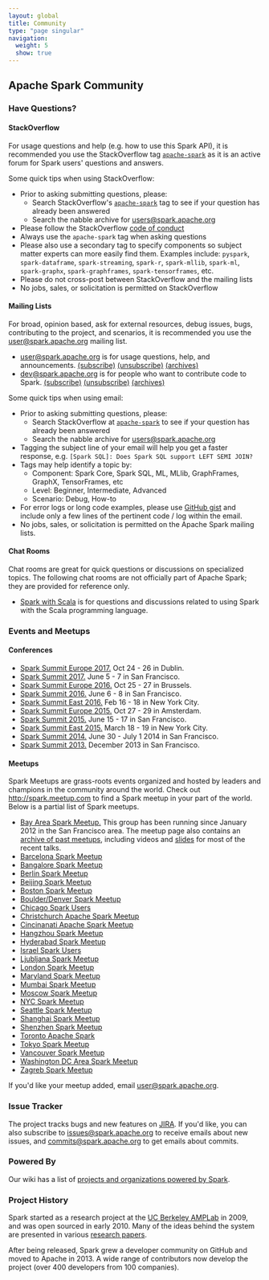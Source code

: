 ```yaml
---
layout: global
title: Community
type: "page singular"
navigation:
  weight: 5
  show: true
---
```


<h2>Apache Spark Community</h2>

<a name="have-questions"></a>
<h3>Have Questions?</h3>

<h4>StackOverflow</h4>

For usage questions and help (e.g. how to use this Spark API), it is recommended you use the 
StackOverflow tag <a href="https://stackoverflow.com/questions/tagged/apache-spark">`apache-spark`</a> 
as it is an active forum for Spark users' questions and answers.

Some quick tips when using StackOverflow:

- Prior to asking submitting questions, please:
  - Search StackOverflow's 
  <a href="https://stackoverflow.com/questions/tagged/apache-spark">`apache-spark`</a> tag to see if 
  your question has already been answered
  - Search the nabble archive for
  <a href="http://apache-spark-user-list.1001560.n3.nabble.com/">users@spark.apache.org</a> 
- Please follow the StackOverflow <a href="https://stackoverflow.com/help/how-to-ask">code of conduct</a>  
- Always use the `apache-spark` tag when asking questions
- Please also use a secondary tag to specify components so subject matter experts can more easily find them.
 Examples include: `pyspark`, `spark-dataframe`, `spark-streaming`, `spark-r`, `spark-mllib`, 
  `spark-ml`, `spark-graphx`, `spark-graphframes`, `spark-tensorframes`, etc. 
- Please do not cross-post between StackOverflow and the mailing lists
- No jobs, sales, or solicitation is permitted on StackOverflow

<a name="mailing-lists"></a>
<h4>Mailing Lists</h4>

For broad, opinion based, ask for external resources, debug issues, bugs, contributing to the 
project, and scenarios, it is recommended you use the user@spark.apache.org mailing list.

<ul>
  <li>
    <a href="http://apache-spark-user-list.1001560.n3.nabble.com">user@spark.apache.org</a> is for usage questions, help, and announcements.
    <a href="mailto:user-subscribe@spark.apache.org?subject=(send%20this%20email%20to%20subscribe)">(subscribe)</a>
    <a href="mailto:user-unsubscribe@spark.apache.org?subject=(send%20this%20email%20to%20unsubscribe)">(unsubscribe)</a>
    <a href="http://apache-spark-user-list.1001560.n3.nabble.com">(archives)</a>
  </li>
  <li>
    <a href="http://apache-spark-developers-list.1001551.n3.nabble.com">dev@spark.apache.org</a> is for people who want to contribute code to Spark.
    <a href="mailto:dev-subscribe@spark.apache.org?subject=(send%20this%20email%20to%20subscribe)">(subscribe)</a>
    <a href="mailto:dev-unsubscribe@spark.apache.org?subject=(send%20this%20email%20to%20unsubscribe)">(unsubscribe)</a>
    <a href="http://apache-spark-developers-list.1001551.n3.nabble.com">(archives)</a>
  </li>
</ul>

Some quick tips when using email:

- Prior to asking submitting questions, please:
  - Search StackOverflow at <a href="https://stackoverflow.com/questions/tagged/apache-spark">`apache-spark`</a> 
  to see if your question has already been answered
  - Search the nabble archive for
  <a href="http://apache-spark-user-list.1001560.n3.nabble.com/">users@spark.apache.org</a> 
- Tagging the subject line of your email will help you get a faster response, e.g. 
`[Spark SQL]: Does Spark SQL support LEFT SEMI JOIN?`
- Tags may help identify a topic by:
  - Component: Spark Core, Spark SQL, ML, MLlib, GraphFrames, GraphX, TensorFrames, etc
  - Level: Beginner, Intermediate, Advanced
  - Scenario: Debug, How-to
- For error logs or long code examples, please use <a href="https://gist.github.com/">GitHub gist</a> 
and include only a few lines of the pertinent code / log within the email.
- No jobs, sales, or solicitation is permitted on the Apache Spark mailing lists.

<a name="chat"></a>
<h4>Chat Rooms</h4>

Chat rooms are great for quick questions or discussions on specialized topics. The following chat rooms are not officially part of Apache Spark; they are provided for reference only.
<ul>
  <li>
    <a href="https://gitter.im/spark-scala/Lobby">Spark with Scala</a> is for questions and discussions related to using Spark with the Scala programming language.
  </li>
</ul>

<a name="events"></a>
<h3>Events and Meetups</h3>

<h4>Conferences</h4>
<ul>
  <li>
    <a href="https://spark-summit.org/eu-2017/">Spark Summit Europe 2017.</a> Oct 24 - 26 in Dublin.
  </li>
  <li>
    <a href="https://spark-summit.org/2017/">Spark Summit 2017.</a> June 5 - 7 in San Francisco.
  </li>
  <li>
    <a href="https://spark-summit.org/eu-2016/">Spark Summit Europe 2016.</a> Oct 25 - 27 in Brussels.
  </li>
  <li>
    <a href="https://spark-summit.org/2016/">Spark Summit 2016.</a> June 6 - 8 in San Francisco.
  </li>
  <li>
    <a href="https://spark-summit.org/east-2016/">Spark Summit East 2016.</a> Feb 16 - 18 in New York City.
  </li>
  <li>
    <a href="https://spark-summit.org/eu-2015/">Spark Summit Europe 2015.</a> Oct 27 - 29 in Amsterdam.
  </li>
  <li>
    <a href="https://spark-summit.org/2015">Spark Summit 2015.</a> June 15 - 17 in San Francisco.
  </li>
  <li>
    <a href="https://spark-summit.org/east-2015/">Spark Summit East 2015.</a> March 18 - 19 in New York City.
  </li>
  <li>
    <a href="https://spark-summit.org/2014">Spark Summit 2014.</a> June 30 - July 1 2014 in San Francisco.
  </li>
  <li>
    <a href="https://spark-summit.org/2013">Spark Summit 2013.</a> December 2013 in San Francisco.
  </li>
</ul>

<h4>Meetups</h4>
Spark Meetups are grass-roots events organized and hosted by leaders and champions in the community around the world. Check out <a href="http://spark.meetup.com">http://spark.meetup.com</a> to find a Spark meetup in your part of the world. Below is a partial list of Spark meetups.
<ul>
  <li>
    <a href="https://www.meetup.com/spark-users/">Bay Area Spark Meetup.</a>
    This group has been running since January 2012 in the San Francisco area.
    The meetup page also contains an <a href="https://www.meetup.com/spark-users/events/past/">archive of past meetups</a>, including videos and <a href="https://www.meetup.com/spark-users/files/">slides</a> for most of the recent talks.
  </li>
  <li>
    <a href="https://www.meetup.com/Spark-Barcelona/">Barcelona Spark Meetup</a>
  </li>
  <li>
    <a href="https://www.meetup.com/Spark_big_data_analytics/">Bangalore Spark Meetup</a>
  </li>
  <li>
    <a href="https://www.meetup.com/Berlin-Apache-Spark-Meetup/">Berlin Spark Meetup</a>
  </li>
  <li>
    <a href="https://www.meetup.com/spark-user-beijing-Meetup/">Beijing Spark Meetup</a>
  </li>
  <li>
    <a href="https://www.meetup.com/Boston-Apache-Spark-User-Group/">Boston Spark Meetup</a>
  </li>
  <li>
    <a href="https://www.meetup.com/Boulder-Denver-Spark-Meetup/">Boulder/Denver Spark Meetup</a>
  </li>
  <li>
    <a href="https://www.meetup.com/Chicago-Spark-Users/">Chicago Spark Users</a>
  </li>
  <li>
    <a href="https://www.meetup.com/Christchurch-Apache-Spark-Meetup/">Christchurch Apache Spark Meetup</a>
  </li>
  <li>
    <a href="https://www.meetup.com/Cincinnati-Apache-Spark-Meetup/">Cincinanati Apache Spark Meetup</a>
  </li>
  <li>
    <a href="https://www.meetup.com/Hangzhou-Apache-Spark-Meetup/">Hangzhou Spark Meetup</a>
  </li>
  <li>
    <a href="https://www.meetup.com/Spark-User-Group-Hyderabad/">Hyderabad Spark Meetup</a>
  </li>
  <li>
    <a href="https://www.meetup.com/israel-spark-users/">Israel Spark Users</a>
  </li>
  <li>
    <a href="https://www.meetup.com/Apache-Spark-Ljubljana-Meetup/">Ljubljana Spark Meetup</a>
  </li>
  <li>
    <a href="https://www.meetup.com/Spark-London/">London Spark Meetup</a>
  </li>
  <li>
    <a href="https://www.meetup.com/Apache-Spark-Maryland/">Maryland Spark Meetup</a>
  </li>
  <li>
    <a href="https://www.meetup.com/Mumbai-Spark-Meetup/">Mumbai Spark Meetup</a>
  </li>
  <li>
    <a href="https://www.meetup.com/Apache-Spark-in-Moscow/">Moscow Spark Meetup</a>
  </li>
  <li>
    <a href="https://www.meetup.com/Spark-NYC/">NYC Spark Meetup</a>
  </li>
  <li>
    <a href="https://www.meetup.com/Seattle-Spark-Meetup/">Seattle Spark Meetup</a>
  </li>
  <li>
    <a href="https://www.meetup.com/Shanghai-Apache-Spark-Meetup/">Shanghai Spark Meetup</a>
  </li>
  <li>
    <a href="https://www.meetup.com/Shenzhen-Apache-Spark-Meetup/">Shenzhen Spark Meetup</a>
  </li>
  <li>
    <a href="https://www.meetup.com/Toronto-Apache-Spark">Toronto Apache Spark</a>
  </li>
  <li>
    <a href="https://www.meetup.com/Tokyo-Spark-Meetup/">Tokyo Spark Meetup</a>
  </li>
  <li>
    <a href="https://www.meetup.com/Vancouver-Spark/">Vancouver Spark Meetup</a>
  </li>
  <li>
    <a href="https://www.meetup.com/Washington-DC-Area-Spark-Interactive/">Washington DC Area Spark Meetup</a>
  </li>
  <li>
    <a href="https://www.meetup.com/Apache-Spark-Zagreb-Meetup/">Zagreb Spark Meetup</a>
  </li>
</ul>

<p>If you'd like your meetup added, email <a href="mailto:user@spark.apache.org">user@spark.apache.org</a>.</p>

<a name="issue-tracker"></a>
<h3>Issue Tracker</h3>

<p>The project tracks bugs and new features on <a href="https://issues.apache.org/jira/browse/SPARK">JIRA</a>. If you'd like, you can also subscribe to <a href="https://mail-archives.apache.org/mod_mbox/spark-issues/">issues@spark.apache.org</a> to receive emails about new issues, and <a href="https://mail-archives.apache.org/mod_mbox/spark-commits/">commits@spark.apache.org</a> to get emails about commits.</p>

<h3>Powered By</h3>

<p>Our wiki has a list of <a href="{{site.baseurl}}/powered-by.html">projects and organizations powered by Spark</a>.</p>

<a name="history"></a>
<h3>Project History</h3>


<p>
Spark started as a research project at the <a href="https://amplab.cs.berkeley.edu">UC Berkeley AMPLab</a>
in 2009, and was open sourced in early 2010.
Many of the ideas behind the system are presented in various
<a href="{{site.baseurl}}/research.html">research papers</a>.
</p>

<p>
After being released, Spark grew a developer community on GitHub and moved to Apache in 2013.
A wide range of contributors now develop the project (over 400 developers from 100 companies).
</p>
